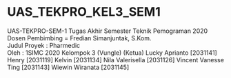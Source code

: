 # UAS_TEKPRO_KEL3_SEM1
UAS-TEKPRO-SEM-1 Tugas Akhir Semester Teknik Pemograman 2020  
Dosen Pembimbing = Fredian Simanjuntak, S.Kom.  
Judul Proyek : Pharmedic  
Oleh : 1SIMC 2020 Kelompok 3 (Vungle) 
(Ketua) Lucky Aprianto [2031141] Henry [2031119] Kelvin [2031134] Nila Valerisella [2031126] Vincent Vanesse Ting [2031143] Wiewin Wiranata [2031145]
